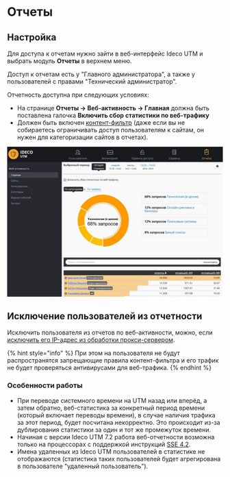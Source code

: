 # Отчеты

## Настройка

Для доступа к отчетам нужно зайти в веб-интерфейс Ideco UTM и выбрать модуль **Отчеты** в верхнем меню.

Доступ к отчетам есть у "Главного администратора", а также у пользователей с правами "Технический администратор".

Отчетность доступна при следующих условиях:

* На странице **Отчеты -&gt; Веб-активность -&gt; Главная** должна быть поставлена галочка **Включить сбор статистики по веб-трафику**
* Должен быть включен [контент-фильтр](access-rules/content-filter/) \(даже если вы не собираетесь ограничивать доступ пользователям к сайтам, он нужен для категоризации сайтов в отчетах\).

![](.gitbook/assets/7110831.jpg)

## Исключение пользователей из отчетности

Исключить пользователя из отчетов по веб-активности, можно, если [исключить его IP-адрес из обработки прокси-сервером](services/proxy/exclusions.md).

{% hint style="info" %}
При этом на пользователя не будут распространятся запрещающие правила контент-фильтра и его трафик не будет проверяться антивирусами для веб-трафика.
{% endhint %}

### Особенности работы

* При переводе системного времени на UTM назад или вперёд, а затем обратно, веб-статистика за конкретный период времени \(который включает переводы времени\), в случае наличия трафика за этот период, будет посчитана некорректно. Это происходит из-за дублирования статистики за один и тот же промежуток времени.
* Начиная с версии Ideco UTM 7.2 работа веб-отчетности возможна только на процессорах с поддержкой инструкций [SSE 4.2](https://ru.wikipedia.org/wiki/SSE4).
* Имена удаленных из Ideco UTM пользователей в статистике не отображаются \(статистика таких пользователей будет агрегирована в пользователе "удаленный пользователь"\).

